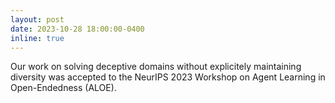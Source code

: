 ```yaml
---
layout: post
date: 2023-10-28 18:00:00-0400
inline: true
---
```


Our work on solving deceptive domains without explicitely maintaining diversity was accepted to the NeurIPS 2023 Workshop on Agent Learning in Open-Endedness (ALOE).